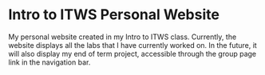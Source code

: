 # Intro to ITWS Personal Website
My personal website created in my Intro to ITWS class. Currently, the website displays all the labs that I have currently worked on. 
In the future, it will also display my end of term project, accessible through the group page link in the navigation bar.
